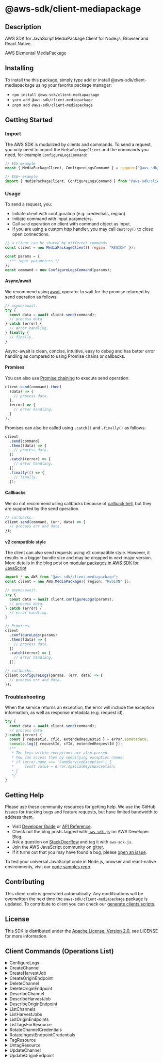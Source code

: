 <!-- generated file, do not edit directly -->

# @aws-sdk/client-mediapackage

## Description

AWS SDK for JavaScript MediaPackage Client for Node.js, Browser and React Native.

AWS Elemental MediaPackage

## Installing

To install the this package, simply type add or install @aws-sdk/client-mediapackage
using your favorite package manager:

- `npm install @aws-sdk/client-mediapackage`
- `yarn add @aws-sdk/client-mediapackage`
- `pnpm add @aws-sdk/client-mediapackage`

## Getting Started

### Import

The AWS SDK is modulized by clients and commands.
To send a request, you only need to import the `MediaPackageClient` and
the commands you need, for example `ConfigureLogsCommand`:

```js
// ES5 example
const { MediaPackageClient, ConfigureLogsCommand } = require("@aws-sdk/client-mediapackage");
```

```ts
// ES6+ example
import { MediaPackageClient, ConfigureLogsCommand } from "@aws-sdk/client-mediapackage";
```

### Usage

To send a request, you:

- Initiate client with configuration (e.g. credentials, region).
- Initiate command with input parameters.
- Call `send` operation on client with command object as input.
- If you are using a custom http handler, you may call `destroy()` to close open connections.

```js
// a client can be shared by different commands.
const client = new MediaPackageClient({ region: "REGION" });

const params = {
  /** input parameters */
};
const command = new ConfigureLogsCommand(params);
```

#### Async/await

We recommend using [await](https://developer.mozilla.org/en-US/docs/Web/JavaScript/Reference/Operators/await)
operator to wait for the promise returned by send operation as follows:

```js
// async/await.
try {
  const data = await client.send(command);
  // process data.
} catch (error) {
  // error handling.
} finally {
  // finally.
}
```

Async-await is clean, concise, intuitive, easy to debug and has better error handling
as compared to using Promise chains or callbacks.

#### Promises

You can also use [Promise chaining](https://developer.mozilla.org/en-US/docs/Web/JavaScript/Guide/Using_promises#chaining)
to execute send operation.

```js
client.send(command).then(
  (data) => {
    // process data.
  },
  (error) => {
    // error handling.
  }
);
```

Promises can also be called using `.catch()` and `.finally()` as follows:

```js
client
  .send(command)
  .then((data) => {
    // process data.
  })
  .catch((error) => {
    // error handling.
  })
  .finally(() => {
    // finally.
  });
```

#### Callbacks

We do not recommend using callbacks because of [callback hell](http://callbackhell.com/),
but they are supported by the send operation.

```js
// callbacks.
client.send(command, (err, data) => {
  // process err and data.
});
```

#### v2 compatible style

The client can also send requests using v2 compatible style.
However, it results in a bigger bundle size and may be dropped in next major version. More details in the blog post
on [modular packages in AWS SDK for JavaScript](https://aws.amazon.com/blogs/developer/modular-packages-in-aws-sdk-for-javascript/)

```ts
import * as AWS from "@aws-sdk/client-mediapackage";
const client = new AWS.MediaPackage({ region: "REGION" });

// async/await.
try {
  const data = await client.configureLogs(params);
  // process data.
} catch (error) {
  // error handling.
}

// Promises.
client
  .configureLogs(params)
  .then((data) => {
    // process data.
  })
  .catch((error) => {
    // error handling.
  });

// callbacks.
client.configureLogs(params, (err, data) => {
  // process err and data.
});
```

### Troubleshooting

When the service returns an exception, the error will include the exception information,
as well as response metadata (e.g. request id).

```js
try {
  const data = await client.send(command);
  // process data.
} catch (error) {
  const { requestId, cfId, extendedRequestId } = error.$$metadata;
  console.log({ requestId, cfId, extendedRequestId });
  /**
   * The keys within exceptions are also parsed.
   * You can access them by specifying exception names:
   * if (error.name === 'SomeServiceException') {
   *     const value = error.specialKeyInException;
   * }
   */
}
```

## Getting Help

Please use these community resources for getting help.
We use the GitHub issues for tracking bugs and feature requests, but have limited bandwidth to address them.

- Visit [Developer Guide](https://docs.aws.amazon.com/sdk-for-javascript/v3/developer-guide/welcome.html)
  or [API Reference](https://docs.aws.amazon.com/AWSJavaScriptSDK/v3/latest/index.html).
- Check out the blog posts tagged with [`aws-sdk-js`](https://aws.amazon.com/blogs/developer/tag/aws-sdk-js/)
  on AWS Developer Blog.
- Ask a question on [StackOverflow](https://stackoverflow.com/questions/tagged/aws-sdk-js) and tag it with `aws-sdk-js`.
- Join the AWS JavaScript community on [gitter](https://gitter.im/aws/aws-sdk-js-v3).
- If it turns out that you may have found a bug, please [open an issue](https://github.com/aws/aws-sdk-js-v3/issues/new/choose).

To test your universal JavaScript code in Node.js, browser and react-native environments,
visit our [code samples repo](https://github.com/aws-samples/aws-sdk-js-tests).

## Contributing

This client code is generated automatically. Any modifications will be overwritten the next time the `@aws-sdk/client-mediapackage` package is updated.
To contribute to client you can check our [generate clients scripts](https://github.com/aws/aws-sdk-js-v3/tree/main/scripts/generate-clients).

## License

This SDK is distributed under the
[Apache License, Version 2.0](http://www.apache.org/licenses/LICENSE-2.0),
see LICENSE for more information.

## Client Commands (Operations List)

<details>
<summary>
ConfigureLogs
</summary>

[Command API Reference](https://docs.aws.amazon.com/AWSJavaScriptSDK/v3/latest/clients/client-mediapackage/classes/configurelogscommand.html) / [Input](https://docs.aws.amazon.com/AWSJavaScriptSDK/v3/latest/clients/client-mediapackage/interfaces/configurelogscommandinput.html) / [Output](https://docs.aws.amazon.com/AWSJavaScriptSDK/v3/latest/clients/client-mediapackage/interfaces/configurelogscommandoutput.html)

</details>
<details>
<summary>
CreateChannel
</summary>

[Command API Reference](https://docs.aws.amazon.com/AWSJavaScriptSDK/v3/latest/clients/client-mediapackage/classes/createchannelcommand.html) / [Input](https://docs.aws.amazon.com/AWSJavaScriptSDK/v3/latest/clients/client-mediapackage/interfaces/createchannelcommandinput.html) / [Output](https://docs.aws.amazon.com/AWSJavaScriptSDK/v3/latest/clients/client-mediapackage/interfaces/createchannelcommandoutput.html)

</details>
<details>
<summary>
CreateHarvestJob
</summary>

[Command API Reference](https://docs.aws.amazon.com/AWSJavaScriptSDK/v3/latest/clients/client-mediapackage/classes/createharvestjobcommand.html) / [Input](https://docs.aws.amazon.com/AWSJavaScriptSDK/v3/latest/clients/client-mediapackage/interfaces/createharvestjobcommandinput.html) / [Output](https://docs.aws.amazon.com/AWSJavaScriptSDK/v3/latest/clients/client-mediapackage/interfaces/createharvestjobcommandoutput.html)

</details>
<details>
<summary>
CreateOriginEndpoint
</summary>

[Command API Reference](https://docs.aws.amazon.com/AWSJavaScriptSDK/v3/latest/clients/client-mediapackage/classes/createoriginendpointcommand.html) / [Input](https://docs.aws.amazon.com/AWSJavaScriptSDK/v3/latest/clients/client-mediapackage/interfaces/createoriginendpointcommandinput.html) / [Output](https://docs.aws.amazon.com/AWSJavaScriptSDK/v3/latest/clients/client-mediapackage/interfaces/createoriginendpointcommandoutput.html)

</details>
<details>
<summary>
DeleteChannel
</summary>

[Command API Reference](https://docs.aws.amazon.com/AWSJavaScriptSDK/v3/latest/clients/client-mediapackage/classes/deletechannelcommand.html) / [Input](https://docs.aws.amazon.com/AWSJavaScriptSDK/v3/latest/clients/client-mediapackage/interfaces/deletechannelcommandinput.html) / [Output](https://docs.aws.amazon.com/AWSJavaScriptSDK/v3/latest/clients/client-mediapackage/interfaces/deletechannelcommandoutput.html)

</details>
<details>
<summary>
DeleteOriginEndpoint
</summary>

[Command API Reference](https://docs.aws.amazon.com/AWSJavaScriptSDK/v3/latest/clients/client-mediapackage/classes/deleteoriginendpointcommand.html) / [Input](https://docs.aws.amazon.com/AWSJavaScriptSDK/v3/latest/clients/client-mediapackage/interfaces/deleteoriginendpointcommandinput.html) / [Output](https://docs.aws.amazon.com/AWSJavaScriptSDK/v3/latest/clients/client-mediapackage/interfaces/deleteoriginendpointcommandoutput.html)

</details>
<details>
<summary>
DescribeChannel
</summary>

[Command API Reference](https://docs.aws.amazon.com/AWSJavaScriptSDK/v3/latest/clients/client-mediapackage/classes/describechannelcommand.html) / [Input](https://docs.aws.amazon.com/AWSJavaScriptSDK/v3/latest/clients/client-mediapackage/interfaces/describechannelcommandinput.html) / [Output](https://docs.aws.amazon.com/AWSJavaScriptSDK/v3/latest/clients/client-mediapackage/interfaces/describechannelcommandoutput.html)

</details>
<details>
<summary>
DescribeHarvestJob
</summary>

[Command API Reference](https://docs.aws.amazon.com/AWSJavaScriptSDK/v3/latest/clients/client-mediapackage/classes/describeharvestjobcommand.html) / [Input](https://docs.aws.amazon.com/AWSJavaScriptSDK/v3/latest/clients/client-mediapackage/interfaces/describeharvestjobcommandinput.html) / [Output](https://docs.aws.amazon.com/AWSJavaScriptSDK/v3/latest/clients/client-mediapackage/interfaces/describeharvestjobcommandoutput.html)

</details>
<details>
<summary>
DescribeOriginEndpoint
</summary>

[Command API Reference](https://docs.aws.amazon.com/AWSJavaScriptSDK/v3/latest/clients/client-mediapackage/classes/describeoriginendpointcommand.html) / [Input](https://docs.aws.amazon.com/AWSJavaScriptSDK/v3/latest/clients/client-mediapackage/interfaces/describeoriginendpointcommandinput.html) / [Output](https://docs.aws.amazon.com/AWSJavaScriptSDK/v3/latest/clients/client-mediapackage/interfaces/describeoriginendpointcommandoutput.html)

</details>
<details>
<summary>
ListChannels
</summary>

[Command API Reference](https://docs.aws.amazon.com/AWSJavaScriptSDK/v3/latest/clients/client-mediapackage/classes/listchannelscommand.html) / [Input](https://docs.aws.amazon.com/AWSJavaScriptSDK/v3/latest/clients/client-mediapackage/interfaces/listchannelscommandinput.html) / [Output](https://docs.aws.amazon.com/AWSJavaScriptSDK/v3/latest/clients/client-mediapackage/interfaces/listchannelscommandoutput.html)

</details>
<details>
<summary>
ListHarvestJobs
</summary>

[Command API Reference](https://docs.aws.amazon.com/AWSJavaScriptSDK/v3/latest/clients/client-mediapackage/classes/listharvestjobscommand.html) / [Input](https://docs.aws.amazon.com/AWSJavaScriptSDK/v3/latest/clients/client-mediapackage/interfaces/listharvestjobscommandinput.html) / [Output](https://docs.aws.amazon.com/AWSJavaScriptSDK/v3/latest/clients/client-mediapackage/interfaces/listharvestjobscommandoutput.html)

</details>
<details>
<summary>
ListOriginEndpoints
</summary>

[Command API Reference](https://docs.aws.amazon.com/AWSJavaScriptSDK/v3/latest/clients/client-mediapackage/classes/listoriginendpointscommand.html) / [Input](https://docs.aws.amazon.com/AWSJavaScriptSDK/v3/latest/clients/client-mediapackage/interfaces/listoriginendpointscommandinput.html) / [Output](https://docs.aws.amazon.com/AWSJavaScriptSDK/v3/latest/clients/client-mediapackage/interfaces/listoriginendpointscommandoutput.html)

</details>
<details>
<summary>
ListTagsForResource
</summary>

[Command API Reference](https://docs.aws.amazon.com/AWSJavaScriptSDK/v3/latest/clients/client-mediapackage/classes/listtagsforresourcecommand.html) / [Input](https://docs.aws.amazon.com/AWSJavaScriptSDK/v3/latest/clients/client-mediapackage/interfaces/listtagsforresourcecommandinput.html) / [Output](https://docs.aws.amazon.com/AWSJavaScriptSDK/v3/latest/clients/client-mediapackage/interfaces/listtagsforresourcecommandoutput.html)

</details>
<details>
<summary>
RotateChannelCredentials
</summary>

[Command API Reference](https://docs.aws.amazon.com/AWSJavaScriptSDK/v3/latest/clients/client-mediapackage/classes/rotatechannelcredentialscommand.html) / [Input](https://docs.aws.amazon.com/AWSJavaScriptSDK/v3/latest/clients/client-mediapackage/interfaces/rotatechannelcredentialscommandinput.html) / [Output](https://docs.aws.amazon.com/AWSJavaScriptSDK/v3/latest/clients/client-mediapackage/interfaces/rotatechannelcredentialscommandoutput.html)

</details>
<details>
<summary>
RotateIngestEndpointCredentials
</summary>

[Command API Reference](https://docs.aws.amazon.com/AWSJavaScriptSDK/v3/latest/clients/client-mediapackage/classes/rotateingestendpointcredentialscommand.html) / [Input](https://docs.aws.amazon.com/AWSJavaScriptSDK/v3/latest/clients/client-mediapackage/interfaces/rotateingestendpointcredentialscommandinput.html) / [Output](https://docs.aws.amazon.com/AWSJavaScriptSDK/v3/latest/clients/client-mediapackage/interfaces/rotateingestendpointcredentialscommandoutput.html)

</details>
<details>
<summary>
TagResource
</summary>

[Command API Reference](https://docs.aws.amazon.com/AWSJavaScriptSDK/v3/latest/clients/client-mediapackage/classes/tagresourcecommand.html) / [Input](https://docs.aws.amazon.com/AWSJavaScriptSDK/v3/latest/clients/client-mediapackage/interfaces/tagresourcecommandinput.html) / [Output](https://docs.aws.amazon.com/AWSJavaScriptSDK/v3/latest/clients/client-mediapackage/interfaces/tagresourcecommandoutput.html)

</details>
<details>
<summary>
UntagResource
</summary>

[Command API Reference](https://docs.aws.amazon.com/AWSJavaScriptSDK/v3/latest/clients/client-mediapackage/classes/untagresourcecommand.html) / [Input](https://docs.aws.amazon.com/AWSJavaScriptSDK/v3/latest/clients/client-mediapackage/interfaces/untagresourcecommandinput.html) / [Output](https://docs.aws.amazon.com/AWSJavaScriptSDK/v3/latest/clients/client-mediapackage/interfaces/untagresourcecommandoutput.html)

</details>
<details>
<summary>
UpdateChannel
</summary>

[Command API Reference](https://docs.aws.amazon.com/AWSJavaScriptSDK/v3/latest/clients/client-mediapackage/classes/updatechannelcommand.html) / [Input](https://docs.aws.amazon.com/AWSJavaScriptSDK/v3/latest/clients/client-mediapackage/interfaces/updatechannelcommandinput.html) / [Output](https://docs.aws.amazon.com/AWSJavaScriptSDK/v3/latest/clients/client-mediapackage/interfaces/updatechannelcommandoutput.html)

</details>
<details>
<summary>
UpdateOriginEndpoint
</summary>

[Command API Reference](https://docs.aws.amazon.com/AWSJavaScriptSDK/v3/latest/clients/client-mediapackage/classes/updateoriginendpointcommand.html) / [Input](https://docs.aws.amazon.com/AWSJavaScriptSDK/v3/latest/clients/client-mediapackage/interfaces/updateoriginendpointcommandinput.html) / [Output](https://docs.aws.amazon.com/AWSJavaScriptSDK/v3/latest/clients/client-mediapackage/interfaces/updateoriginendpointcommandoutput.html)

</details>
